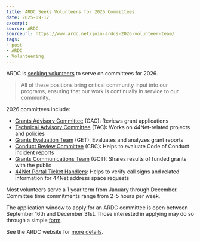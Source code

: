 ```yaml
---
title: ARDC Seeks Volunteers for 2026 Committees
date: 2025-09-17
excerpt: 
source: ARDC
sourceurl: https://www.ardc.net/join-ardcs-2026-volunteer-team/
tags:
- post
- ARDC
- Volunteering
---
```

ARDC is [seeking volunteers](https://www.ardc.net/join-ardcs-2026-volunteer-team/) to serve on committees for 2026.

> All of these positions bring critical community input into our programs, ensuring that our work is continually in service to our community.

2026 committees include: 

- [Grants Advisory Committee](https://www.ardc.net/about/committee-volunteer-positions-at-ardc/grants-advisory-committee/) (GAC): Reviews grant applications
- [Technical Advisory Committee](https://www.ardc.net/about/technical-advisory-committee/) (TAC): Works on 44Net-related projects and policies
- [Grants Evaluation Team](https://www.ardc.net/about/committee-volunteer-positions-at-ardc/grants-evaluation-team/) (GET): Evaluates and analyzes grant reports
- [Conduct Review Committee](https://www.ardc.net/about/committee-volunteer-positions-at-ardc/conduct-review-committee/) (CRC): Helps to evaluate Code of Conduct incident reports
- [Grants Communications Team](https://www.ardc.net/about/committee-volunteer-positions-at-ardc/grants-communications-team/) (GCT): Shares results of funded grants with the public
- [44Net Portal Ticket Handlers](https://portal.ampr.org/): Helps to verify call signs and related information for 44Net address space requests

Most volunteers serve a 1 year term from January through December. Committee time commitments range from 2-5 hours per week. 

The application window to apply for an ARDC committee is open between September 16th and December 31st. Those interested in applying may do so through a simple [form](https://docs.google.com/forms/d/e/1FAIpQLScyU0PwQBSD_ohtCuRwsvDq7q3E4EfRJXZ8S9CeEb7nJpHw8g/viewform). 

See the ARDC website for [more details](https://www.ardc.net/join-ardcs-2026-volunteer-team/).